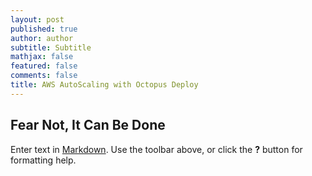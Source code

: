 ```yaml
---
layout: post
published: true
author: author
subtitle: Subtitle
mathjax: false
featured: false
comments: false
title: AWS AutoScaling with Octopus Deploy
---
```

## Fear Not, It Can Be Done


Enter text in [Markdown](http://daringfireball.net/projects/markdown/). Use the toolbar above, or click the **?** button for formatting help.
